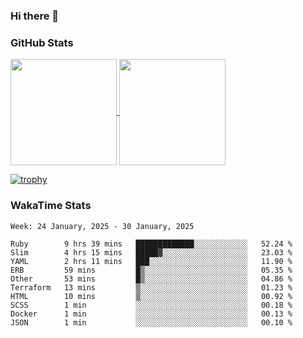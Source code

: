 ### Hi there 👋

### GitHub Stats

<a href="https://github.com/anuraghazra/github-readme-stats">
  <img align="center" height="170px" src="https://github-readme-stats.vercel.app/api/top-langs/?username=tksfjt1024&layout=compact&count_private=true&show_icons=true&show_icons=true&theme=graywhite" />
</a>
<a href="https://github.com/anuraghazra/github-readme-stats">
  <img align="center" height="170px" src="https://github-readme-stats.vercel.app/api?username=tksfjt1024&count_private=true&show_icons=true&show_icons=true&theme=graywhite" />
</a>

[![trophy](https://github-profile-trophy.vercel.app/?username=tksfjt1024)](https://github.com/ryo-ma/github-profile-trophy)

### WakaTime Stats

<!--START_SECTION:waka-->
```text
Week: 24 January, 2025 - 30 January, 2025

Ruby        9 hrs 39 mins   █████████████░░░░░░░░░░░░   52.24 % 
Slim        4 hrs 15 mins   █████▓░░░░░░░░░░░░░░░░░░░   23.03 % 
YAML        2 hrs 11 mins   ███░░░░░░░░░░░░░░░░░░░░░░   11.90 % 
ERB         59 mins         █▒░░░░░░░░░░░░░░░░░░░░░░░   05.35 % 
Other       53 mins         █▒░░░░░░░░░░░░░░░░░░░░░░░   04.86 % 
Terraform   13 mins         ▒░░░░░░░░░░░░░░░░░░░░░░░░   01.23 % 
HTML        10 mins         ▒░░░░░░░░░░░░░░░░░░░░░░░░   00.92 % 
SCSS        1 min           ░░░░░░░░░░░░░░░░░░░░░░░░░   00.18 % 
Docker      1 min           ░░░░░░░░░░░░░░░░░░░░░░░░░   00.13 % 
JSON        1 min           ░░░░░░░░░░░░░░░░░░░░░░░░░   00.10 % 
```
<!--END_SECTION:waka-->
